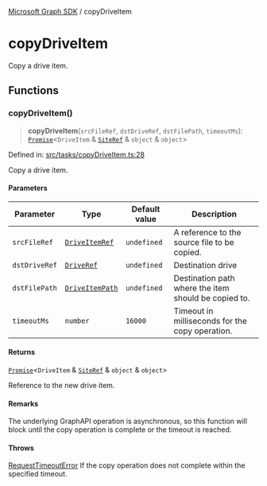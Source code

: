 [Microsoft Graph SDK](README.md) / copyDriveItem

# copyDriveItem

Copy a drive item.

## Functions

### copyDriveItem()

> **copyDriveItem**(`srcFileRef`, `dstDriveRef`, `dstFilePath`, `timeoutMs`): [`Promise`](https://developer.mozilla.org/docs/Web/JavaScript/Reference/Global_Objects/Promise)\<`DriveItem` & [`SiteRef`](SiteRef.md#siteref) & `object` & `object`\>

Defined in: [src/tasks/copyDriveItem.ts:28](https://github.com/Future-Secure-AI/microsoft-graph/blob/main/src/tasks/copyDriveItem.ts#L28)

Copy a drive item.

#### Parameters

| Parameter | Type | Default value | Description |
| ------ | ------ | ------ | ------ |
| `srcFileRef` | [`DriveItemRef`](DriveItemRef.md#driveitemref) | `undefined` | A reference to the source file to be copied. |
| `dstDriveRef` | [`DriveRef`](DriveRef.md#driveref) | `undefined` | Destination drive |
| `dstFilePath` | [`DriveItemPath`](DriveItemPath.md#driveitempath) | `undefined` | Destination path where the item should be copied to. |
| `timeoutMs` | `number` | `16000` | Timeout in milliseconds for the copy operation. |

#### Returns

[`Promise`](https://developer.mozilla.org/docs/Web/JavaScript/Reference/Global_Objects/Promise)\<`DriveItem` & [`SiteRef`](SiteRef.md#siteref) & `object` & `object`\>

Reference to the new drive item.

#### Remarks

The underlying GraphAPI operation is asynchronous, so this function will block until the copy operation is complete or the timeout is reached.

#### Throws

[RequestTimeoutError](RequestTimeoutError.md) If the copy operation does not complete within the specified timeout.
